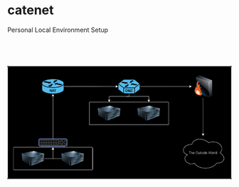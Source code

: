 # catenet

Personal Local Environment Setup

<h1 align="center">
  <br>
  <img src="overview.png" width="800">
  <br>
</h1>
